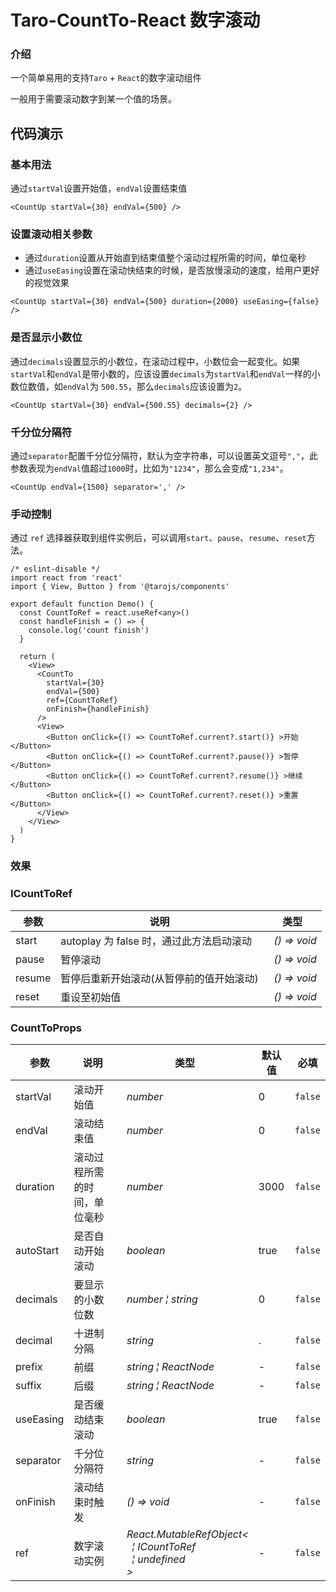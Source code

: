 # Taro-CountTo-React 数字滚动

### 介绍

一个简单易用的支持`Taro` + `React`的数字滚动组件

一般用于需要滚动数字到某一个值的场景。


## 代码演示

### 基本用法

通过`startVal`设置开始值，`endVal`设置结束值

``` tsx
<CountUp startVal={30} endVal={500} />
```



### 设置滚动相关参数

- 通过`duration`设置从开始直到结束值整个滚动过程所需的时间，单位毫秒
- 通过`useEasing`设置在滚动快结束的时候，是否放慢滚动的速度，给用户更好的视觉效果

```tsx
<CountUp startVal={30} endVal={500} duration={2000} useEasing={false} />
```



### 是否显示小数位

通过`decimals`设置显示的小数位，在滚动过程中，小数位会一起变化。如果`startVal`和`endVal`是带小数的，应该设置`decimals`为`startVal`和`endVal`一样的小数位数值，如`endVal`为 `500.55`，那么`decimals`应该设置为`2`。

```tsx
<CountUp startVal={30} endVal={500.55} decimals={2} />
```



### 千分位分隔符

通过`separator`配置千分位分隔符，默认为空字符串，可以设置英文逗号`","`，此参数表现为`endVal`值超过`1000`时，比如为`"1234"`，那么会变成`"1,234"`。

```tsx
<CountUp endVal={1500} separator=',' />
```



### 手动控制

通过 `ref` 选择器获取到组件实例后，可以调用`start`、`pause`、`resume`、`reset`方法。

```tsx
/* eslint-disable */
import react from 'react'
import { View, Button } from '@tarojs/components'

export default function Demo() {
  const CountToRef = react.useRef<any>()
  const handleFinish = () => {
    console.log('count finish')
  }

  return (
    <View>
      <CountTo
        startVal={30}
        endVal={500}
        ref={CountToRef}
        onFinish={handleFinish}
      />
      <View>
        <Button onClick={() => CountToRef.current?.start()} >开始</Button>
        <Button onClick={() => CountToRef.current?.pause()} >暂停</Button>
        <Button onClick={() => CountToRef.current?.resume()} >继续</Button>
        <Button onClick={() => CountToRef.current?.reset()} >重置</Button>
      </View>
    </View>
  )
}

```

### 效果




### ICountToRef

| 参数   | 说明                                     | 类型                                    |
| ------ | ---------------------------------------- | --------------------------------------- |
| start  | autoplay 为 false 时，通过此方法启动滚动 | _&nbsp;&nbsp;()&nbsp;=>&nbsp;void<br/>_ |
| pause  | 暂停滚动                                 | _&nbsp;&nbsp;()&nbsp;=>&nbsp;void<br/>_ |
| resume | 暂停后重新开始滚动(从暂停前的值开始滚动) | _&nbsp;&nbsp;()&nbsp;=>&nbsp;void<br/>_ |
| reset  | 重设至初始值                             | _&nbsp;&nbsp;()&nbsp;=>&nbsp;void<br/>_ |

### CountToProps

| 参数      | 说明                         | 类型                                                                                                                                                                   | 默认值 | 必填    |
| --------- | ---------------------------- | ---------------------------------------------------------------------------------------------------------------------------------------------------------------------- | ------ | ------- |
| startVal  | 滚动开始值                   | _&nbsp;&nbsp;number<br/>_                                                                                                                                              | 0      | `false` |
| endVal    | 滚动结束值                   | _&nbsp;&nbsp;number<br/>_                                                                                                                                              | 0      | `false` |
| duration  | 滚动过程所需的时间，单位毫秒 | _&nbsp;&nbsp;number<br/>_                                                                                                                                              | 3000   | `false` |
| autoStart | 是否自动开始滚动             | _&nbsp;&nbsp;boolean<br/>_                                                                                                                                             | true   | `false` |
| decimals  | 要显示的小数位数             | _&nbsp;&nbsp;number&nbsp;&brvbar;&nbsp;string<br/>_                                                                                                                    | 0      | `false` |
| decimal   | 十进制分隔                   | _&nbsp;&nbsp;string<br/>_                                                                                                                                              | .      | `false` |
| prefix    | 前缀                         | _&nbsp;&nbsp;string&nbsp;&brvbar;&nbsp;ReactNode<br/>_                                                                                                                 | -      | `false` |
| suffix    | 后缀                         | _&nbsp;&nbsp;string&nbsp;&brvbar;&nbsp;ReactNode<br/>_                                                                                                                 | -      | `false` |
| useEasing | 是否缓动结束滚动             | _&nbsp;&nbsp;boolean<br/>_                                                                                                                                             | true   | `false` |
| separator | 千分位分隔符                 | _&nbsp;&nbsp;string<br/>_                                                                                                                                              | -      | `false` |
| onFinish  | 滚动结束时触发               | _&nbsp;&nbsp;()&nbsp;=>&nbsp;void<br/>_                                                                                                                                | -      | `false` |
| ref       | 数字滚动实例                 | _&nbsp;&nbsp;React.MutableRefObject<<br/>&nbsp;&nbsp;&nbsp;&nbsp;&brvbar;&nbsp;ICountToRef<br/>&nbsp;&nbsp;&nbsp;&nbsp;&brvbar;&nbsp;undefined<br/>&nbsp;&nbsp;><br/>_ | -      | `false` |

